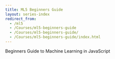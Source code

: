 ```yaml
---
title: ML5 Beginners Guide
layout: series-index
redirect_from:
  - /ml5
  - /Courses/ml5-beginners-guide
  - /Courses/ml5-beginners-guide/
  - /Courses/ml5-beginners-guide/index.html
---
```

Beginners Guide to Machine Learning in JavaScript